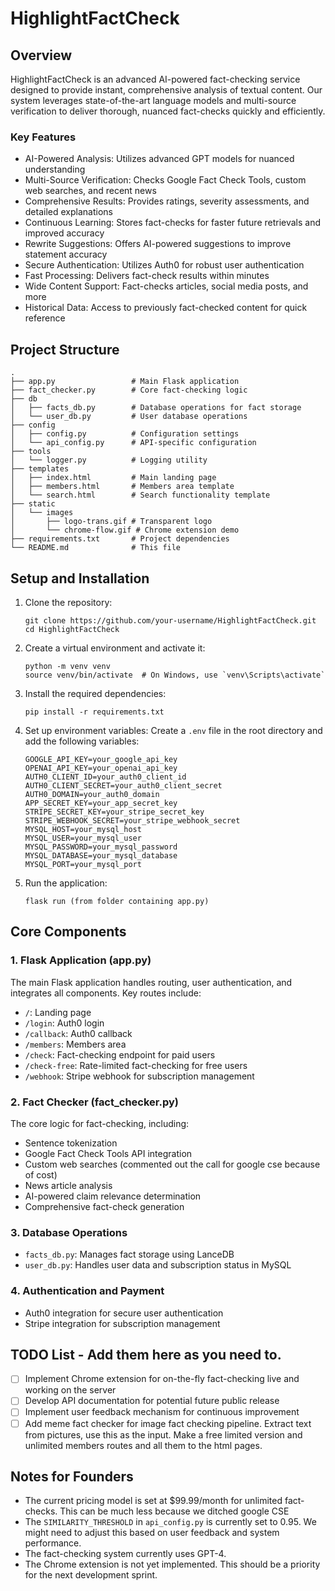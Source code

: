 # HighlightFactCheck

## Overview

HighlightFactCheck is an advanced AI-powered fact-checking service designed to provide instant, comprehensive analysis of textual content. Our system leverages state-of-the-art language models and multi-source verification to deliver thorough, nuanced fact-checks quickly and efficiently.

### Key Features

- AI-Powered Analysis: Utilizes advanced GPT models for nuanced understanding
- Multi-Source Verification: Checks Google Fact Check Tools, custom web searches, and recent news
- Comprehensive Results: Provides ratings, severity assessments, and detailed explanations
- Continuous Learning: Stores fact-checks for faster future retrievals and improved accuracy
- Rewrite Suggestions: Offers AI-powered suggestions to improve statement accuracy
- Secure Authentication: Utilizes Auth0 for robust user authentication
- Fast Processing: Delivers fact-check results within minutes
- Wide Content Support: Fact-checks articles, social media posts, and more
- Historical Data: Access to previously fact-checked content for quick reference

## Project Structure

```
.
├── app.py                 # Main Flask application
├── fact_checker.py        # Core fact-checking logic
├── db
│   ├── facts_db.py        # Database operations for fact storage
│   └── user_db.py         # User database operations
├── config
│   ├── config.py          # Configuration settings
│   └── api_config.py      # API-specific configuration
├── tools
│   └── logger.py          # Logging utility
├── templates
│   ├── index.html         # Main landing page
│   ├── members.html       # Members area template
│   └── search.html        # Search functionality template
├── static
│   └── images
│       ├── logo-trans.gif # Transparent logo
│       └── chrome-flow.gif # Chrome extension demo
├── requirements.txt       # Project dependencies
└── README.md              # This file
```

## Setup and Installation

1. Clone the repository:
   ```
   git clone https://github.com/your-username/HighlightFactCheck.git
   cd HighlightFactCheck
   ```

2. Create a virtual environment and activate it:
   ```
   python -m venv venv
   source venv/bin/activate  # On Windows, use `venv\Scripts\activate`
   ```

3. Install the required dependencies:
   ```
   pip install -r requirements.txt
   ```

4. Set up environment variables:
   Create a `.env` file in the root directory and add the following variables:
   ```
   GOOGLE_API_KEY=your_google_api_key
   OPENAI_API_KEY=your_openai_api_key
   AUTH0_CLIENT_ID=your_auth0_client_id
   AUTH0_CLIENT_SECRET=your_auth0_client_secret
   AUTH0_DOMAIN=your_auth0_domain
   APP_SECRET_KEY=your_app_secret_key
   STRIPE_SECRET_KEY=your_stripe_secret_key
   STRIPE_WEBHOOK_SECRET=your_stripe_webhook_secret
   MYSQL_HOST=your_mysql_host
   MYSQL_USER=your_mysql_user
   MYSQL_PASSWORD=your_mysql_password
   MYSQL_DATABASE=your_mysql_database
   MYSQL_PORT=your_mysql_port
   ```

6. Run the application:
   ```
   flask run (from folder containing app.py)
   ```

## Core Components

### 1. Flask Application (app.py)

The main Flask application handles routing, user authentication, and integrates all components. Key routes include:

- `/`: Landing page
- `/login`: Auth0 login
- `/callback`: Auth0 callback
- `/members`: Members area
- `/check`: Fact-checking endpoint for paid users
- `/check-free`: Rate-limited fact-checking for free users
- `/webhook`: Stripe webhook for subscription management

### 2. Fact Checker (fact_checker.py)

The core logic for fact-checking, including:

- Sentence tokenization
- Google Fact Check Tools API integration
- Custom web searches (commented out the call for google cse because of cost)
- News article analysis
- AI-powered claim relevance determination
- Comprehensive fact-check generation

### 3. Database Operations

- `facts_db.py`: Manages fact storage using LanceDB
- `user_db.py`: Handles user data and subscription status in MySQL

### 4. Authentication and Payment

- Auth0 integration for secure user authentication
- Stripe integration for subscription management

## TODO List -  Add them here as you need to.

- [ ] Implement Chrome extension for on-the-fly fact-checking live and working on the server
- [ ] Develop API documentation for potential future public release
- [ ] Implement user feedback mechanism for continuous improvement
- [ ] Add meme fact checker for image fact checking pipeline. Extract text from pictures, use this as the input. Make a free limited version and unlimited members routes and all them to the html pages.

## Notes for Founders

- The current pricing model is set at $99.99/month for unlimited fact-checks. This can be much less because we ditched google CSE
- The `SIMILARITY_THRESHOLD` in `api_config.py` is currently set to 0.95. We might need to adjust this based on user feedback and system performance.
- The fact-checking system currently uses GPT-4. 
- The Chrome extension is not yet implemented. This should be a priority for the next development sprint.

